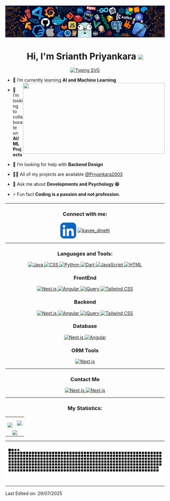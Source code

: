 ![Github Banner](https://github.com/IroshanRathnayake/IroshanRathnayake/blob/main/banner.png)

<h1 align="center">Hi, I'm Srianth Priyankara <img width="30px" src="https://raw.githubusercontent.com/iampavangandhi/iampavangandhi/master/gifs/Hi.gif"></h1>


<p align="center"><a href="https://git.io/typing-svg"><img src="https://readme-typing-svg.demolab.com?font=Fira+Code&pause=1000&random=false&width=435&lines=Passionate+Developer+and+Freelancer" alt="Typing SVG" /></a></p>

- 🌱 I’m currently learning **AI and Machine Learning** <img align="right" style="width:28rem; height:14rem" src="https://repository-images.githubusercontent.com/588181932/e36ec678-7984-4cdd-8e4c-a3932772ff8e"/>

- 👯 I’m looking to collaborate on **AI/ML Projects**

- 🤝 I’m looking for help with **Backend Design**

- 👨‍💻 All of my projects are available [@Priyankara2003](https://github.com/Priyankara2003?tab=repositories)

- 💬 Ask me about **Developments and Psychology 😆**

- ⚡ Fun fact **Coding is a passion and not profession.**


---

<h3 align="center">Connect with me:</h3>
<p align="center">
<a href="https://linkedin.com/in/srinath-priyankara" target="blank"><img align="center" src="https://github.com/tandpfun/skill-icons/blob/main/icons/LinkedIn.svg" alt="kaveendinethma" height="50" width="50" /></a>
<a href="https://www.instagram.com/mk_sr1nath/" target="blank"><img align="center" src="https://www.edigitalagency.com.au/wp-content/uploads/new-Instagram-icon-png-full-colour.png" alt="kavee_dineth" height="50" width="50" /></a>
</p>

---


  <div>
    <h3 align="center">Languages and Tools:</h3>
    <p align="center">
      <a href="#" target="_blank">
        <img style="width:3rem" src="https://github.com/Scar1109/skill-icons/blob/59059d9d1a2c092696dc66e00931cc1181a4ce1f/icons/Java-Dark.svg" alt="Java"/>
      </a>
      <a href="#" target="_blank">
        <img style="width:3rem" src="https://github.com/Scar1109/skill-icons/blob/59059d9d1a2c092696dc66e00931cc1181a4ce1f/icons/CSS.svg" alt="CSS"/>
      </a>
      <a href="#" target="_blank">
        <img style="width:3rem" src="https://github.com/Scar1109/skill-icons/blob/59059d9d1a2c092696dc66e00931cc1181a4ce1f/icons/Python-Dark.svg" alt="Python"/>
      </a>
      <a href="#" target="_blank">
        <img style="width:3rem" src="https://github.com/Scar1109/skill-icons/blob/59059d9d1a2c092696dc66e00931cc1181a4ce1f/icons/Dart-Dark.svg" alt="Dart"/>
      </a>
      <a href="#" target="_blank">
        <img style="width:3rem" src="https://github.com/Scar1109/skill-icons/blob/59059d9d1a2c092696dc66e00931cc1181a4ce1f/icons/JavaScript.svg" alt="JavaScript"/>
      </a>
      <a href="#" target="_blank">
        <img style="width:3rem" src="https://github.com/Scar1109/skill-icons/blob/59059d9d1a2c092696dc66e00931cc1181a4ce1f/icons/HTML.svg" alt="HTML"/>
      </a>
    </p>
  </div>

  <div>
    <h3 align="center">FrontEnd</h3>
    <p align="center">
      <a href="#" target="_blank">
        <img style="width:3rem" src="https://github.com/Scar1109/skill-icons/blob/59059d9d1a2c092696dc66e00931cc1181a4ce1f/icons/NextJS-Dark.svg" alt="Next.js"/>
      </a>
      <a href="#" target="_blank">
        <img style="width:3rem" src="https://github.com/Scar1109/skill-icons/blob/59059d9d1a2c092696dc66e00931cc1181a4ce1f/icons/Angular-Dark.svg" alt="Angular"/>
      </a>
      <a href="#" target="_blank">
        <img style="width:3rem" src="https://github.com/Scar1109/skill-icons/blob/59059d9d1a2c092696dc66e00931cc1181a4ce1f/icons/JQuery.svg" alt="jQuery"/>
      </a>
      <a href="#" target="_blank">
        <img style="width:3rem" src="https://github.com/Scar1109/skill-icons/blob/59059d9d1a2c092696dc66e00931cc1181a4ce1f/icons/TailwindCSS-Dark.svg" alt="Tailwind CSS"/>
      </a>
    </p>
  </div>

  <div>
    <h3 align="center">Backend</h3>
    <p align="center">
      <a href="#" target="_blank">
        <img style="width:3rem" src="https://github.com/Scar1109/skill-icons/blob/59059d9d1a2c092696dc66e00931cc1181a4ce1f/icons/NodeJS-Dark.svg" alt="Next.js"/>
      </a>
      <a href="#" target="_blank">
        <img style="width:3rem" src="https://github.com/Scar1109/skill-icons/blob/59059d9d1a2c092696dc66e00931cc1181a4ce1f/icons/Spring-Dark.svg" alt="Angular"/>
      </a>
      <a href="#" target="_blank">
        <img style="width:3rem" src="https://github.com/Scar1109/skill-icons/blob/59059d9d1a2c092696dc66e00931cc1181a4ce1f/icons/PHP-Dark.svg" alt="jQuery"/>
      </a>
      <a href="#" target="_blank">
        <img style="width:3rem" src="https://github.com/Scar1109/skill-icons/blob/59059d9d1a2c092696dc66e00931cc1181a4ce1f/icons/Laravel-Dark.svg" alt="Tailwind CSS"/>
      </a>
    </p>
  </div>


  <div>
    <h3 align="center">Database</h3>
    <p align="center">
      <a href="#" target="_blank">
        <img style="width:3rem" src="https://github.com/Scar1109/skill-icons/blob/59059d9d1a2c092696dc66e00931cc1181a4ce1f/icons/MySQL-Dark.svg" alt="Next.js"/>
      </a>
      <a href="#" target="_blank">
        <img style="width:3rem" src="https://github.com/Scar1109/skill-icons/blob/59059d9d1a2c092696dc66e00931cc1181a4ce1f/icons/PostgreSQL-Dark.svg" alt="Angular"/>
      </a>
    </p>
  </div>


  <div>
    <h3 align="center">ORM Tools</h3>
    <p align="center">
      <a href="#" target="_blank">
        <img style="width:3rem" src="https://github.com/Scar1109/skill-icons/blob/59059d9d1a2c092696dc66e00931cc1181a4ce1f/icons/Prisma.svg" alt="Next.js"/>
      </a>
    </p>
  </div>
    
---

 <div>
    <h3 align="center">Contact Me</h3>
    <p align="center">
      <a href="https://discord.gg/srinathpriyankara_76605" target="_blank">
        <img style="width:3rem" src="https://github.com/Scar1109/skill-icons/blob/59059d9d1a2c092696dc66e00931cc1181a4ce1f/icons/Discord.svg" alt="Next.js"/>
      </a>
      <a href="mailto:srinathpriyankara77@gmail.com" target="_blank">
        <img style="width:3rem" src="https://img.icons8.com/?size=100&id=eFPBXQop6V2m&format=png&color=000000" alt="Next.js"/>
      </a>
    </p>
  </div>

---

<h3 align="center">My Statistics:</h3>
<p align="center">
<table align="center">
<tr border="none">
<td width="50%" align="center">
  
  <img style="margin-top:1rem" align="center"  src="https://nirzak-streak-stats.vercel.app/?user=Priyankara2003&theme=dark&hide_border=false" />

</td>
<td width="50%" align="center">
  <img  align="center"  src="https://github-readme-stats.vercel.app/api?username=Priyankara2003&theme=dark&hide_border=false&include_all_commits=false&count_private=false"/>
  
  </td>
</tr>
<tr>
  <td colspan="2" width="50%" align="center">
  <img  align="center"  src="https://github-readme-stats.vercel.app/api/top-langs/?username=Priyankara2003&theme=dark&hide_border=false&include_all_commits=false&count_private=false&layout=compact"/>
  
  </td>
</tr>
</table>

----

<p align="center">
  <img  src="https://raw.githubusercontent.com/Elanza-48/Elanza-48/main/resources/img/github-contribution-grid-snake.svg"
    alt="example" />
</p>

------

Last Edited on: 29/07/2025
